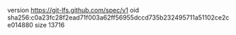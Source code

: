 version https://git-lfs.github.com/spec/v1
oid sha256:c0a23fc28f2ead71f003a62ff56955dccd735b232495711a51102ce2ce014880
size 13716
